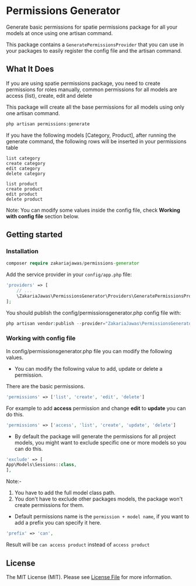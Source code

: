 # Permissions Generator
Generate basic permissions for spatie permissions package for all your models at once using one artisan command.

This package contains a `GeneratePermissionsProvider` that you can use in your packages to easily register the config file and the artisan command.

## What It Does
If you are using spatie permissions package, you need to create permissions for roles manually, common permissions for all models are access (list), create, edit and delete

This package will create all the base permissions for all models using only one artisan command.

```php
php artisan permissions:generate
```

If you have the following models [Category, Product], after running the generate command, the following rows will be inserted in your permissions table
```
list category
create category
edit category
delete category

list product
create product
edit product
delete product
```
Note: You can modify some values inside the config file, check **Working with config file** section below.

## Getting started
### Installation
```php
composer require zakariajawas/permissions-generator
```

Add the service provider in your `config/app.php` file:

```php
'providers' => [
    // ...
    \ZakariaJawas\PermissionsGenerator\Providers\GeneratePermissionsProvider::class,
];
```

You should publish the config/permissionsgenerator.php config file with:

```php
php artisan vendor:publish --provider="ZakariaJawas\PermissionsGenerator\Providers\GeneratePermissionsProvider"
```

### Working with config file
In config/permissionsgenerator.php file you can modify the following values.

- You can modify the following value to add, update or delete a permission.
 
 There are the basic permissions.
```php
'permissions' => ['list', 'create', 'edit', 'delete']
```
For example to add **access** permission and change **edit** to **update** you can do this.
```php
'permissions' => ['access', 'list', 'create', 'update', 'delete']
```

- By default the package will generate the permissions for all project models, you might want to exclude specific one or more models so you can do this.
```php
'exclude' => [
App\Models\Sessions::class,
],
```
Note:-

1) You have to add the full model class path.
2) You don't have to exclude other packages models, the package won't create permissions for them.

- Default permissions name is the `permission + model name`, if you want to add a prefix you can specify it here.
```php
'prefix' => 'can',
```
Result will be `can access product` instead of `access product`


## License

The MIT License (MIT). Please see [License File](LICENSE.md) for more information.

